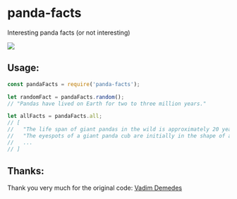 # panda-facts
Interesting panda facts (or not interesting)

![](https://nodei.co/npm/panda-facts.png)

## Usage:

```js
const pandaFacts = require('panda-facts');

let randomFact = pandaFacts.random();
// "Pandas have lived on Earth for two to three million years."

let allFacts = pandaFacts.all;
// [
//   "The life span of giant pandas in the wild is approximately 20 years. Captive pandas may live to be 25-30 years old.",
//   "The eyespots of a giant panda cub are initially in the shape of a circle. As the cub grows, the circles become shaped like a teardrop."
//   ...
// ]
```
## Thanks: 

Thank you very much for the original code: [Vadim Demedes](https://github.com/demedes)
